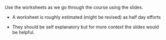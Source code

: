 Use the worksheets as we go through the course using the slides.

* A worksheet is roughly estimated (might be revised) as half day efforts

* They should be self explanatory but for more context the slides would be helpful.